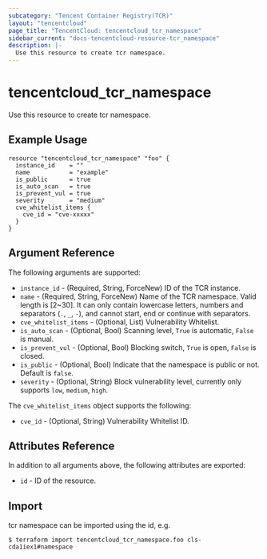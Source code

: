 ```yaml
---
subcategory: "Tencent Container Registry(TCR)"
layout: "tencentcloud"
page_title: "TencentCloud: tencentcloud_tcr_namespace"
sidebar_current: "docs-tencentcloud-resource-tcr_namespace"
description: |-
  Use this resource to create tcr namespace.
---
```


# tencentcloud_tcr_namespace

Use this resource to create tcr namespace.

## Example Usage

```hcl
resource "tencentcloud_tcr_namespace" "foo" {
  instance_id    = ""
  name           = "example"
  is_public      = true
  is_auto_scan   = true
  is_prevent_vul = true
  severity       = "medium"
  cve_whitelist_items {
    cve_id = "cve-xxxxx"
  }
}
```

## Argument Reference

The following arguments are supported:

* `instance_id` - (Required, String, ForceNew) ID of the TCR instance.
* `name` - (Required, String, ForceNew) Name of the TCR namespace. Valid length is [2~30]. It can only contain lowercase letters, numbers and separators (`.`, `_`, `-`), and cannot start, end or continue with separators.
* `cve_whitelist_items` - (Optional, List) Vulnerability Whitelist.
* `is_auto_scan` - (Optional, Bool) Scanning level, `True` is automatic, `False` is manual.
* `is_prevent_vul` - (Optional, Bool) Blocking switch, `True` is open, `False` is closed.
* `is_public` - (Optional, Bool) Indicate that the namespace is public or not. Default is `false`.
* `severity` - (Optional, String) Block vulnerability level, currently only supports `low`, `medium`, `high`.

The `cve_whitelist_items` object supports the following:

* `cve_id` - (Optional, String) Vulnerability Whitelist ID.

## Attributes Reference

In addition to all arguments above, the following attributes are exported:

* `id` - ID of the resource.



## Import

tcr namespace can be imported using the id, e.g.

```
$ terraform import tencentcloud_tcr_namespace.foo cls-cda1iex1#namespace
```

